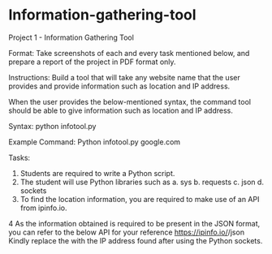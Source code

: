 # Information-gathering-tool

Project 1 - Information Gathering Tool

Format:
Take screenshots of each and every task mentioned below, and prepare a report of the project in PDF format only.

Instructions:
Build a tool that will take any website name that the user provides and provide information such as location and IP address.

When the user provides the below-mentioned syntax, the command tool should be able to give information such as location and IP address.

Syntax:
python infotool.py <websiteurl>

Example Command:
Python infotool.py google.com

Tasks:
1. Students are required to write a Python script.
2. The student will use Python libraries such as
    a. sys
    b. requests
    c. json
    d. sockets
3. To find the location information, you are required to make use of an API from ipinfo.io.

4 As the information obtained is required to be present in the JSON format, you can refer to the below API for your reference
https://ipinfo.io/<ip-address-from-sockets>/json
Kindly replace the <ip-address-from-sockets> with the IP address found after using the Python sockets.
